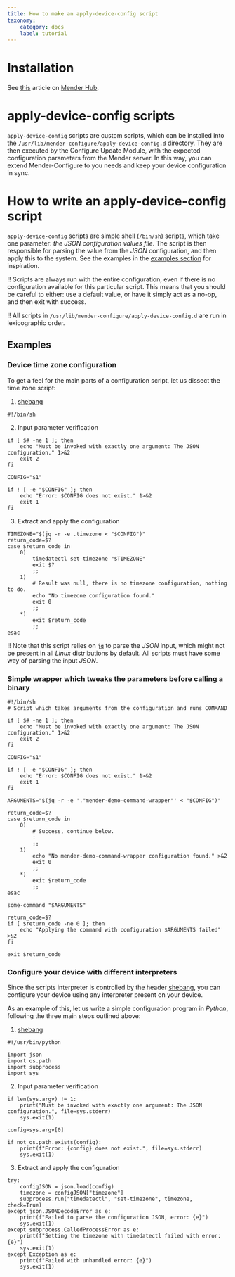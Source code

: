 ```yaml
---
title: How to make an apply-device-config script
taxonomy:
    category: docs
    label: tutorial
---
```


# Installation

See [this](https://hub.mender.io/) article on [Mender Hub](https://hub.mender.io).

# apply-device-config scripts

`apply-device-config` scripts are custom scripts, which can be installed into
the `/usr/lib/mender-configure/apply-device-config.d` directory. They are then
executed by the Configure Update Module, with the expected configuration
parameters from the Mender server. In this way, you can extend Mender-Configure
to you needs and keep your device configuration in sync.

# How to write an apply-device-config script

`apply-device-config` scripts are simple shell (`/bin/sh`) scripts, which take
one parameter: _the JSON configuration values file_. The script is then
responsible for parsing the value from the _JSON_ configuration, and then apply
this to the system. See the examples in the [examples section](#examples) for
inspiration.

!! Scripts are always run with the entire configuration, even if there is no configuration available for this particular script. This means that you should be careful to either: use a default value, or have it simply act as a no-op, and then exit with success.

!! All scripts in `/usr/lib/mender-configure/apply-device-config.d` are run in lexicographic order.

## Examples

### Device time zone configuration

To get a feel for the main parts of a configuration script, let us dissect the time zone script:

1. [shebang](https://en.wikipedia.org/wiki/Shebang_(Unix))

```
#!/bin/sh
```

2. Input parameter verification

```
if [ $# -ne 1 ]; then
    echo "Must be invoked with exactly one argument: The JSON configuration." 1>&2
    exit 2
fi

CONFIG="$1"

if ! [ -e "$CONFIG" ]; then
    echo "Error: $CONFIG does not exist." 1>&2
    exit 1
fi
```

3. Extract and apply the configuration

```
TIMEZONE="$(jq -r -e .timezone < "$CONFIG")"
return_code=$?
case $return_code in
    0)
        timedatectl set-timezone "$TIMEZONE"
        exit $?
        ;;
    1)
        # Result was null, there is no timezone configuration, nothing to do.
        echo "No timezone configuration found."
        exit 0
        ;;
    *)
        exit $return_code
        ;;
esac
```

!! Note that this script relies on [`jq`](https://stedolan.github.io/jq/) to parse the _JSON_ input, which might not be present in all _Linux_ distributions by default. All scripts must have some way of parsing the input _JSON_.

### Simple wrapper which tweaks the parameters before calling a binary

```
#!/bin/sh
# Script which takes arguments from the configuration and runs COMMAND

if [ $# -ne 1 ]; then
    echo "Must be invoked with exactly one argument: The JSON configuration." 1>&2
    exit 2
fi

CONFIG="$1"

if ! [ -e "$CONFIG" ]; then
    echo "Error: $CONFIG does not exist." 1>&2
    exit 1
fi

ARGUMENTS="$(jq -r -e '."mender-demo-command-wrapper"' < "$CONFIG")"

return_code=$?
case $return_code in
    0)
        # Success, continue below.
        :
        ;;
    1)
        echo "No mender-demo-command-wrapper configuration found." >&2
        exit 0
        ;;
    *)
        exit $return_code
        ;;
esac

some-command "$ARGUMENTS"

return_code=$?
if [ $return_code -ne 0 ]; then
    echo "Applying the command with configuration $ARGUMENTS failed" >&2
fi

exit $return_code
```

### Configure your device with different interpreters

Since the scripts interpreter is controlled by the header
[shebang](https://en.wikipedia.org/wiki/Shebang_(Unix)), you can configure your
device using any interpreter present on your device.

As an example of this, let us write a simple configuration program in _Python_,
following the three main steps outlined above:


1. [shebang](https://en.wikipedia.org/wiki/Shebang_(Unix))

```
#!/usr/bin/python

import json
import os.path
import subprocess
import sys
```

2. Input parameter verification

```
if len(sys.argv) != 1:
    print("Must be invoked with exactly one argument: The JSON configuration.", file=sys.stderr)
    sys.exit(1)

config=sys.argv[0]

if not os.path.exists(config):
    print(f"Error: {config} does not exist.", file=sys.stderr)
    sys.exit(1)
```

3. Extract and apply the configuration

```
try:
    configJSON = json.load(config)
    timezone = configJSON["timezone"]
    subprocess.run("timedatectl", "set-timezone", timezone, check=True)
except json.JSONDecodeError as e:
    print(f"Failed to parse the configuration JSON, error: {e}")
    sys.exit(1)
except subprocess.CalledProcessError as e:
    print(f"Setting the timezone with timedatectl failed with error: {e}")
    sys.exit(1)
except Exception as e:
    print(f"Failed with unhandled error: {e}")
    sys.exit(1)
```
